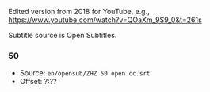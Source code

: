 Edited version from 2018 for YouTube, e.g., https://www.youtube.com/watch?v=QOaXm_9S9_0&t=261s

Subtitle source is Open Subtitles.

### 50
* Source: `en/opensub/ZHZ 50 open cc.srt`
* Offset: ?:??
